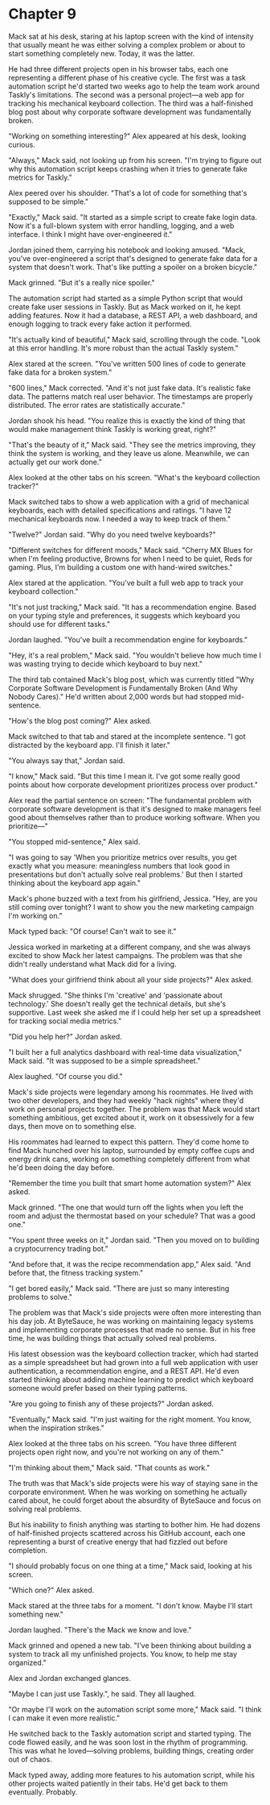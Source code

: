 # Chapter 9

Mack sat at his desk, staring at his laptop screen with the kind of intensity that usually meant he was either solving a complex problem or about to start something completely new. Today, it was the latter.

He had three different projects open in his browser tabs, each one representing a different phase of his creative cycle. The first was a task automation script he'd started two weeks ago to help the team work around Taskly's limitations. The second was a personal project—a web app for tracking his mechanical keyboard collection. The third was a half-finished blog post about why corporate software development was fundamentally broken.

"Working on something interesting?" Alex appeared at his desk, looking curious.

"Always," Mack said, not looking up from his screen. "I'm trying to figure out why this automation script keeps crashing when it tries to generate fake metrics for Taskly."

Alex peered over his shoulder. "That's a lot of code for something that's supposed to be simple."

"Exactly," Mack said. "It started as a simple script to create fake login data. Now it's a full-blown system with error handling, logging, and a web interface. I think I might have over-engineered it."

Jordan joined them, carrying his notebook and looking amused. "Mack, you've over-engineered a script that's designed to generate fake data for a system that doesn't work. That's like putting a spoiler on a broken bicycle."

Mack grinned. "But it's a really nice spoiler."

The automation script had started as a simple Python script that would create fake user sessions in Taskly. But as Mack worked on it, he kept adding features. Now it had a database, a REST API, a web dashboard, and enough logging to track every fake action it performed.

"It's actually kind of beautiful," Mack said, scrolling through the code. "Look at this error handling. It's more robust than the actual Taskly system."

Alex stared at the screen. "You've written 500 lines of code to generate fake data for a broken system."

"600 lines," Mack corrected. "And it's not just fake data. It's realistic fake data. The patterns match real user behavior. The timestamps are properly distributed. The error rates are statistically accurate."

Jordan shook his head. "You realize this is exactly the kind of thing that would make management think Taskly is working great, right?"

"That's the beauty of it," Mack said. "They see the metrics improving, they think the system is working, and they leave us alone. Meanwhile, we can actually get our work done."

Alex looked at the other tabs on his screen. "What's the keyboard collection tracker?"

Mack switched tabs to show a web application with a grid of mechanical keyboards, each with detailed specifications and ratings. "I have 12 mechanical keyboards now. I needed a way to keep track of them."

"Twelve?" Jordan said. "Why do you need twelve keyboards?"

"Different switches for different moods," Mack said. "Cherry MX Blues for when I'm feeling productive, Browns for when I need to be quiet, Reds for gaming. Plus, I'm building a custom one with hand-wired switches."

Alex stared at the application. "You've built a full web app to track your keyboard collection."

"It's not just tracking," Mack said. "It has a recommendation engine. Based on your typing style and preferences, it suggests which keyboard you should use for different tasks."

Jordan laughed. "You've built a recommendation engine for keyboards."

"Hey, it's a real problem," Mack said. "You wouldn't believe how much time I was wasting trying to decide which keyboard to buy next."

The third tab contained Mack's blog post, which was currently titled "Why Corporate Software Development is Fundamentally Broken (And Why Nobody Cares)." He'd written about 2,000 words but had stopped mid-sentence.

"How's the blog post coming?" Alex asked.

Mack switched to that tab and stared at the incomplete sentence. "I got distracted by the keyboard app. I'll finish it later."

"You always say that," Jordan said.

"I know," Mack said. "But this time I mean it. I've got some really good points about how corporate development prioritizes process over product."

Alex read the partial sentence on screen: "The fundamental problem with corporate software development is that it's designed to make managers feel good about themselves rather than to produce working software. When you prioritize—"

"You stopped mid-sentence," Alex said.

"I was going to say 'When you prioritize metrics over results, you get exactly what you measure: meaningless numbers that look good in presentations but don't actually solve real problems.' But then I started thinking about the keyboard app again."

Mack's phone buzzed with a text from his girlfriend, Jessica. "Hey, are you still coming over tonight? I want to show you the new marketing campaign I'm working on."

Mack typed back: "Of course! Can't wait to see it."

Jessica worked in marketing at a different company, and she was always excited to show Mack her latest campaigns. The problem was that she didn't really understand what Mack did for a living.

"What does your girlfriend think about all your side projects?" Alex asked.

Mack shrugged. "She thinks I'm 'creative' and 'passionate about technology.' She doesn't really get the technical details, but she's supportive. Last week she asked me if I could help her set up a spreadsheet for tracking social media metrics."

"Did you help her?" Jordan asked.

"I built her a full analytics dashboard with real-time data visualization," Mack said. "It was supposed to be a simple spreadsheet."

Alex laughed. "Of course you did."

Mack's side projects were legendary among his roommates. He lived with two other developers, and they had weekly "hack nights" where they'd work on personal projects together. The problem was that Mack would start something ambitious, get excited about it, work on it obsessively for a few days, then move on to something else.

His roommates had learned to expect this pattern. They'd come home to find Mack hunched over his laptop, surrounded by empty coffee cups and energy drink cans, working on something completely different from what he'd been doing the day before.

"Remember the time you built that smart home automation system?" Alex asked.

Mack grinned. "The one that would turn off the lights when you left the room and adjust the thermostat based on your schedule? That was a good one."

"You spent three weeks on it," Jordan said. "Then you moved on to building a cryptocurrency trading bot."

"And before that, it was the recipe recommendation app," Alex said. "And before that, the fitness tracking system."

"I get bored easily," Mack said. "There are just so many interesting problems to solve."

The problem was that Mack's side projects were often more interesting than his day job. At ByteSauce, he was working on maintaining legacy systems and implementing corporate processes that made no sense. But in his free time, he was building things that actually solved real problems.

His latest obsession was the keyboard collection tracker, which had started as a simple spreadsheet but had grown into a full web application with user authentication, a recommendation engine, and a REST API. He'd even started thinking about adding machine learning to predict which keyboard someone would prefer based on their typing patterns.

"Are you going to finish any of these projects?" Jordan asked.

"Eventually," Mack said. "I'm just waiting for the right moment. You know, when the inspiration strikes."

Alex looked at the three tabs on his screen. "You have three different projects open right now, and you're not working on any of them."

"I'm thinking about them," Mack said. "That counts as work."

The truth was that Mack's side projects were his way of staying sane in the corporate environment. When he was working on something he actually cared about, he could forget about the absurdity of ByteSauce and focus on solving real problems.

But his inability to finish anything was starting to bother him. He had dozens of half-finished projects scattered across his GitHub account, each one representing a burst of creative energy that had fizzled out before completion.

"I should probably focus on one thing at a time," Mack said, looking at his screen.

"Which one?" Alex asked.

Mack stared at the three tabs for a moment. "I don't know. Maybe I'll start something new."

Jordan laughed. "There's the Mack we know and love."

Mack grinned and opened a new tab. "I've been thinking about building a system to track all my unfinished projects. You know, to help me stay organized."

Alex and Jordan exchanged glances.

"Maybe I can just use Taskly.", he said.  They all laughed.

"Or maybe I'll work on the automation script some more," Mack said. "I think I can make it even more realistic."

He switched back to the Taskly automation script and started typing. The code flowed easily, and he was soon lost in the rhythm of programming. This was what he loved—solving problems, building things, creating order out of chaos.

Mack typed away, adding more features to his automation script, while his other projects waited patiently in their tabs. He'd get back to them eventually. Probably. 